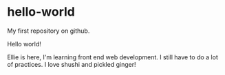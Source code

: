 # hello-world
My first repository on github.

Hello world!

Ellie is here, I'm learning front end web development. I still have to do a lot of practices.
I love shushi and pickled ginger!
